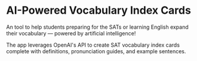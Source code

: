 # AI-Powered Vocabulary Index Cards

An tool to help students preparing for the SATs or learning English expand their vocabulary &mdash; powered by artificial intelligence!

The app leverages OpenAI's API to create SAT vocabulary index cards complete with definitions, pronunciation guides, and example sentences.
